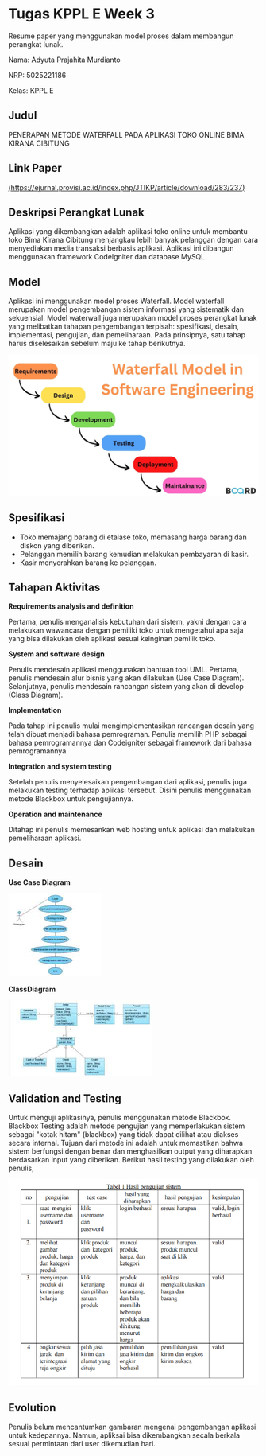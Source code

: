 # **Tugas KPPL E Week 3**
Resume paper yang menggunakan model proses dalam membangun perangkat lunak.

Nama: Adyuta Prajahita Murdianto

NRP: 5025221186

Kelas: KPPL E

## **Judul** 

PENERAPAN METODE WATERFALL PADA APLIKASI TOKO ONLINE BIMA KIRANA CIBITUNG

## **Link Paper** 

[(https://ejurnal.provisi.ac.id/index.php/JTIKP/article/download/283/237)](https://ejurnal.provisi.ac.id/index.php/JTIKP/article/download/283/237)

## **Deskripsi Perangkat Lunak**

Aplikasi yang dikembangkan adalah aplikasi toko online untuk membantu toko Bima Kirana Cibitung menjangkau lebih banyak pelanggan dengan cara menyediakan media transaksi berbasis aplikasi. Aplikasi ini dibangun menggunakan framework CodeIgniter dan database MySQL.

## **Model**

Aplikasi ini menggunakan model proses Waterfall. Model waterfall merupakan model pengembangan sistem informasi yang sistematik dan sekuensial. Model waterwall juga merupakan model proses perangkat lunak yang melibatkan tahapan pengembangan terpisah: spesifikasi, desain, implementasi, pengujian, dan pemeliharaan. Pada prinsipnya, satu tahap harus diselesaikan sebelum maju ke tahap berikutnya.

![Waterfall Model](Resource/Waterfall.jpg)

## **Spesifikasi**

- Toko memajang barang di etalase toko, memasang harga barang dan diskon yang diberikan.
- Pelanggan memilih barang kemudian melakukan pembayaran di kasir.
- Kasir menyerahkan barang ke pelanggan.

## **Tahapan Aktivitas**

**Requirements analysis and definition**


Pertama, penulis menganalisis kebutuhan dari sistem, yakni dengan cara melakukan wawancara dengan pemiliki toko untuk mengetahui apa saja yang bisa dilakukan oleh aplikasi sesuai keinginan pemilik toko.

**System and software design**

Penulis mendesain aplikasi menggunakan bantuan tool UML. Pertama, penulis mendesain alur bisnis yang akan dilakukan (Use Case Diagram). Selanjutnya, penulis mendesain rancangan sistem yang akan di develop (Class Diagram).

**Implementation**

Pada tahap ini penulis mulai mengimplementasikan rancangan desain yang telah dibuat menjadi bahasa pemrograman. Penulis memilih PHP sebagai bahasa pemrogramannya dan Codeigniter sebagai framework dari bahasa pemrogramannya.

**Integration and system testing**

Setelah penulis menyelesaikan pengembangan dari aplikasi, penulis juga melakukan testing terhadap aplikasi tersebut. Disini penulis menggunakan metode Blackbox untuk pengujiannya.

**Operation and maintenance**

Ditahap ini penulis memesankan web hosting untuk aplikasi dan melakukan pemeliharaan aplikasi.

## **Desain**

**Use Case Diagram**

![Use Case Diagram](Resource/UseCaseDiagram.png)

**ClassDiagram**

![Class Diagram](Resource/ClassDiagram.png)


## **Validation and Testing**

Untuk menguji aplikasinya, penulis menggunakan metode Blackbox. Blackbox Testing adalah metode pengujian yang memperlakukan sistem sebagai "kotak hitam" (blackbox) yang tidak dapat dilihat atau diakses secara internal. Tujuan dari metode ini adalah untuk memastikan bahwa sistem berfungsi dengan benar dan menghasilkan output yang diharapkan berdasarkan input yang diberikan. Berikut hasil testing yang dilakukan oleh penulis,

![Testing](Resource/Testing.png)

## **Evolution**

Penulis belum mencantumkan gambaran mengenai pengembangan aplikasi untuk kedepannya. Namun, apliksai bisa dikembangkan secala berkala sesuai permintaan dari user dikemudian hari.
